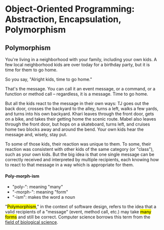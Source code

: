 # Object-Oriented Programming: Abstraction, Encapsulation, Polymorphism


## Polymorphism

You're living in a neighborhood with your family, including your own kids. A few local neighborhood kids are over today for a birthday party, but it is time for them to go home.

So you say, "Alright kids, time to go home."

That's the message. You can call it an event message, or a command, or a function or method call – regardless, it is a message. Time to go home.

But all the kids react to the message in their own ways:
TJ goes out the back door, crosses the backyard to the alley, turns a left, walks a few yards, and turns into his own backyard.
Khari leaves through the front door, gets on a bike, and takes their getting home the scenic route.
Mabel also leaves through the front door, but hops on a skateboard, turns left, and cruises home two blocks away and around the bend.
Your own kids hear the message and, wisely, stay put.

To some of those kids, their reaction was unique to them. To some, their reaction was consistent with other kids of the same category (or "class"), such as your own kids. But the big idea is that one single message can be correctly received and interpreted by multiple recipients, each knowing how to react to that message in a way which is appropriate for them.

#### Poly-morph-ism
- "poly-": meaning "many"
- "-morph-": meaning "form"
- "-ism": makes the word a noun

"<mark>Polymorphism</mark>," in the context of software design, refers to the idea that a valid recipients of a "message" (event, method call, etc.) may take <mark>many forms</mark> and still be correct. Computer science borrows this term from the [field of biological science](https://en.wikipedia.org/wiki/Polymorphism_%28biology%29).
